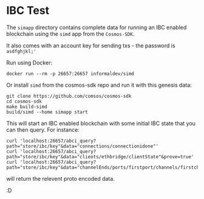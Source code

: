 # IBC Test

The `simapp` directory contains complete data for running an IBC enabled
blockchain using the `simd` app from the `Cosmos-SDK`.

It also comes with an account key for sending txs - the password is `asdfghjkl;'`

Run using Docker:
```
docker run --rm -p 26657:26657 informaldev/simd
```

Or install `simd` from the cosmos-sdk repo and run it with this genesis data:

```
git clone https://github.com/comsos/cosmos-sdk
cd cosmos-sdk
make build-simd
build/simd --home simapp start
```

This will start an IBC enabled blockchain with some initial IBC state that you
can then query. For instance:

```
curl 'localhost:26657/abci_query?path="store/ibc/key"&data="connections/connectionidone"'
curl 'localhost:26657/abci_query?path="store/ibc/key"&data="clients/ethbridge/clientState"&prove=true'
curl 'localhost:26657/abci_query?path="store/ibc/key"&data="channelEnds/ports/firstport/channels/firstchannel"'
```

will return the relevent proto encoded data.


:D
